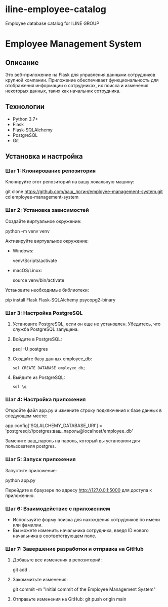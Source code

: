 # iline-employee-catalog
Employee database catalog for ILINE GROUP
# Employee Management System

## Описание
Это веб-приложение на Flask для управления данными сотрудников крупной компании. Приложение обеспечивает функциональность для отображения информации о сотрудниках, их поиска и изменения некоторых данных, таких как начальник сотрудника.

## Технологии
- Python 3.7+
- Flask
- Flask-SQLAlchemy
- PostgreSQL
- Git

## Установка и настройка

### Шаг 1: Клонирование репозитория

Клонируйте этот репозиторий на вашу локальную машину:


git clone https://github.com/ваш_логин/employee-management-system.git
cd employee-management-system


### Шаг 2: Установка зависимостей

Создайте виртуальное окружение:

python -m venv venv

Активируйте виртуальное окружение:

- Windows:
  
  venv\Scripts\activate
  
- macOS/Linux:
  
  source venv/bin/activate
  

Установите необходимые библиотеки:

pip install Flask Flask-SQLAlchemy psycopg2-binary

### Шаг 3: Настройка PostgreSQL

1. Установите PostgreSQL, если он еще не установлен. Убедитесь, что служба PostgreSQL запущена.
2. Войдите в PostgreSQL:

   
   psql -U postgres
   

3. Создайте базу данных employee_db:

   `sql
   CREATE DATABASE employee_db;
   `

4. Выйдите из PostgreSQL:

   `sql
   \q
   `

### Шаг 4: Настройка приложения

Откройте файл app.py и измените строку подключения к базе данных в следующем месте:

app.config['SQLALCHEMY_DATABASE_URI'] = 'postgresql://postgres:ваш_пароль@localhost/employee_db'


Замените ваш_пароль на пароль, который вы установили для пользователя postgres.

### Шаг 5: Запуск приложения

Запустите приложение:

python app.py

Перейдите в браузере по адресу http://127.0.0.1:5000 для доступа к приложению.

### Шаг 6: Взаимодействие с приложением

- Используйте форму поиска для нахождения сотрудников по имени или фамилии.
- Вы можете изменить начальника сотрудника, введя ID нового начальника в соответствующем поле.

### Шаг 7: Завершение разработки и отправка на GitHub

1. Добавьте все изменения в репозиторий:

   
   git add .
   

2. Закоммитьте изменения:

   
   git commit -m "Initial commit of the Employee Management System"
  

3. Отправьте изменения на GitHub: git push origin main
   

